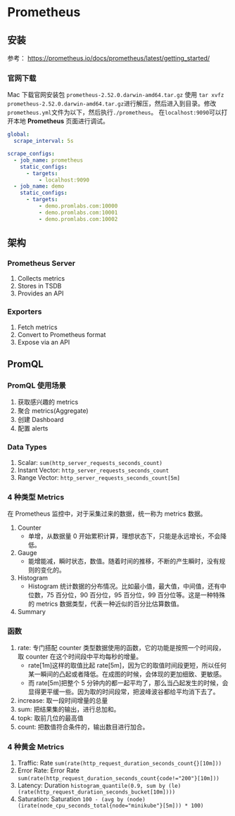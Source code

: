 # Prometheus

## 安装

参考： https://prometheus.io/docs/prometheus/latest/getting_started/

### 官网下载

Mac 下载官网安装包 `prometheus-2.52.0.darwin-amd64.tar.gz`
使用 `tar xvfz prometheus-2.52.0.darwin-amd64.tar.gz`进行解压，然后进入到目录。修改`prometheus.yml`文件为以下，然后执行`./prometheus`。
在`localhost:9090`可以打开本地 **Prometheus** 页面进行调试。

```yml
global:
  scrape_interval: 5s

scrape_configs:
  - job_name: prometheus
    static_configs:
      - targets:
          - localhost:9090
  - job_name: demo
    static_configs:
      - targets:
          - demo.promlabs.com:10000
          - demo.promlabs.com:10001
          - demo.promlabs.com:10002
```

## 架构

### Prometheus Server

1. Collects metrics
2. Stores in TSDB
3. Provides an API

### Exporters

1. Fetch metrics
2. Convert to Prometheus format
3. Expose via an API

## PromQL

### PromQL 使用场景

1. 获取感兴趣的 metrics
2. 聚合 metrics(Aggregate)
3. 创建 Dashboard
4. 配置 alerts

### Data Types

1. Scalar: `sum(http_server_requests_seconds_count)`
2. Instant Vector: `http_server_requests_seconds_count`
3. Range Vector: `http_server_requests_seconds_count[5m]`

### 4 种类型 Metrics

在 Prometheus 监控中，对于采集过来的数据，统一称为 metrics 数据。

1. Counter
   - 单增，从数据量 0 开始累积计算，理想状态下，只能是永远增长，不会降低。
2. Gauge
   - 能增能减，瞬时状态，数值。随着时间的推移，不断的产生瞬时，没有规则的变化的。
3. Histogram
   - Histogram 统计数据的分布情况。比如最小值，最大值，中间值，还有中位数，75 百分位，90 百分位，95 百分位，99 百分位等。这是一种特殊的 metrics 数据类型，代表一种近似的百分比估算数值。
4. Summary

### 函数

1. rate: 专门搭配 counter 类型数据使用的函数，它的功能是按照一个时间段，取 counter 在这个时间段中平均每秒的增量。
   - rate[1m]这样的取值比起 rate[5m]，因为它的取值时间段更短，所以任何某一瞬间的凸起或者降低。在成图的时候，会体现的更加细致、更敏感。
   - 而 rate[5m]把整个 5 分钟内的都一起平均了，那么当凸起发生的时候，会显得更平缓一些。因为取的时间段常，把波峰波谷都给平均消下去了。
2. increase: 取一段时间增量的总量
3. sum: 把结果集的输出，进行总加和。
4. topk: 取前几位的最高值
5. count: 把数值符合条件的，输出数目进行加合。

### 4 种黄金 Metrics

1. Traffic: Rate
   `sum(rate(http_request_duration_seconds_count{}[10m]))`
2. Error Rate: Error Rate
   `sum(rate(http_request_duration_seconds_count{code!="200"}[10m]))`
3. Latency: Duration
   `histogram_quantile(0.9, sum by (le) (rate(http_request_duration_seconds_bucket[10m])))`
4. Saturation: Saturation
   `100 - (avg by (node) (irate(node_cpu_seconds_total{node="minikube"}[5m])) * 100)`
